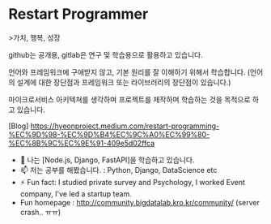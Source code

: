 <h1>Restart Programmer</h1>
>가치, 행복, 성장

github는 공개용, gitlab은 연구 및 학습용으로 활용하고 있습니다.

언어와 프레임워크에 구애받지 않고, 기본 원리를 잘 이해하기 위해서 학습합니다. (언어의 설계에 대한 장단점과 프레임워크 또는 라이브러리의 장단점이 있습니다.)

마이크로서비스 아키텍쳐를 생각하며 프로젝트를 제작하며 학습하는 것을 목적으로 하고 있습니다.

[Blog] <https://hyeonproject.medium.com/restart-programming-%EC%9D%98-%EC%9D%B4%EC%9C%A0%EC%99%80-%EC%8B%9C%EC%9E%91-409e5d02ffca>

- 🌱 나는 [Node.js, Django, FastAPI]을 학습하고 있습니다.
- 📫 저는 공부를 해봤습니다. :  Python, Django, DataScience etc
- ⚡ Fun fact: I studied  private survey and Psychology, I worked Event company, I've led a startup team.
- Fun homepage : http://community.bigdatalab.kro.kr/community/ (server crash.. ㅠㅠ)
<!--
**Hyeonproject/Hyeonproject** is a ✨ _special_ ✨ repository because its `README.md` (this file) appears on your GitHub profile.

Here are some ideas to get you started:

- 🔭 I’m currently working on ...
- 🌱 I’m currently learning ...
- 👯 I’m looking to collaborate on ...
- 🤔 I’m looking for help with ...
- 💬 Ask me about ...
- 📫 How to reach me: ...
- 😄 Pronouns: ...
- ⚡ Fun fact: ...
-->
